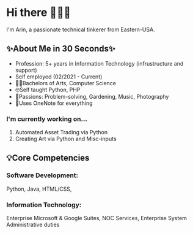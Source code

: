 # Hi there 🙋🏾‍♂️

I'm Arin, a passionate technical tinkerer from Eastern-USA.  

## ✨About Me in 30 Seconds✨
  - Profession: 5+ years in Information Technology (infrustructure and support) 
  - Self employed (02/2021 - Current)
  - 👨‍🎓Bachelors of Arts, Computer Science
  - 🤓Self taught Python, PHP
  - 💌Passions: Problem-solving, Gardening, Music, Photography 
  - 📓Uses OneNote for everything



### I'm currently working on... 
  1) Automated Asset Trading via Python
  2) Creating Art via Python and Misc-inputs
  
## 💡Core Competencies
### Software Development:
  Python, Java, HTML/CSS, 
### Information Technology:
  Enterprise Microsoft & Google Suites, NOC Services, Enterprise System Administrative duties

<!--
**arinnt/arinnt** is a ✨ _special_ ✨ repository because its `README.md` (this file) appears on your GitHub profile.


Here are some ideas to get you started:

- 🔭 I’m currently working on ...
- 🌱 I’m currently learning ...
- 👯 I’m looking to collaborate on ...
- 🤔 I’m looking for help with ...
- 💬 Ask me about ...
- 📫 How to reach me: ...
- 😄 Pronouns: ...
- ⚡ Fun fact: ...
-->
